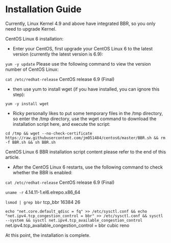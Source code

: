 # Installation Guide

Currently, Linux Kernel 4.9 and above have integrated BBR, so you only need to upgrade Kernel.

CentOS Linux 6 installation:
* Enter your CentOS, first upgrade your CentOS Linux 6 to the latest version (currently the latest version is 6.9):

```yum -y update```
Please use the following command to view the version number of CentOS Linux:

```cat /etc/redhat-release```
CentOS release 6.9 (Final)
* then use yum to install wget (if you have installed, you can ignore this step):

```yum -y install wget```
* Ricky personally likes to put some temporary files in the /tmp directory, so enter the /tmp directory, use the wget command to download the installation script here, and execute the script:

```cd /tmp && wget --no-check-certificate https://raw.githubusercontent.com/jm051484/centos6/master/BBR.sh && rm -f BBR.sh && sh BBR.sh```

CentOS Linux 6 BBR installation script content please refer to the end of this article.

* After the CentOS Linux 6 restarts, use the following command to check whether the BBR is enabled:

```cat /etc/redhat-release```
CentOS release 6.9 (Final)

```uname -r```
4.14.11-1.el6.elrepo.x86_64

```lsmod | grep bbr```
tcp_bbr                16384  26 

```echo "net.core.default_qdisc = fq" >> /etc/sysctl.conf && echo "net.ipv4.tcp_congestion_control = bbr" >> /etc/sysctl.conf && sysctl --system && sysctl net.ipv4.tcp_available_congestion_control```
net.ipv4.tcp_available_congestion_control = bbr cubic reno

At this point, the installation is complete.
